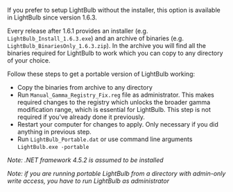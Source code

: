 If you prefer to setup LightBulb without the installer, this option is available in LightBulb since version 1.6.3.

Every release after 1.6.1 provides an installer (e.g. `LightBulb_Install_1.6.3.exe`) and an archive of binaries (e.g. `LightBulb_BinariesOnly_1.6.3.zip`). In the archive you will find all the binaries required for LightBulb to work which you can copy to any directory of your choice.

Follow these steps to get a portable version of LightBulb working:

- Copy the binaries from archive to any directory
- Run `Manual_Gamma_Registry_Fix.reg` file as administrator. This makes required changes to the registry which unlocks the broader gamma modification range, which is essential for LightBulb. This step is not required if you've already done it previously.
- Restart your computer for changes to apply. Only necessary if you did anything in previous step.
- Run `LightBulb_Portable.dat` or use command line arguments `LightBulb.exe -portable`

_Note: .NET framework 4.5.2 is assumed to be installed_

_Note: if you are running portable LightBulb from a directory with admin-only write access, you have to run LightBulb as administrator_